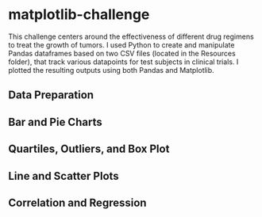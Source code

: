 # matplotlib-challenge

This challenge centers around the effectiveness of different drug regimens to treat the growth of tumors. I used Python to create and manipulate Pandas dataframes based on two CSV files (located in the Resources folder), that track various datapoints for test subjects in clinical trials. I plotted the resulting outputs using both Pandas and Matplotlib.

## Data Preparation

## Bar and Pie Charts

## Quartiles, Outliers, and Box Plot

## Line and Scatter Plots

## Correlation and Regression

